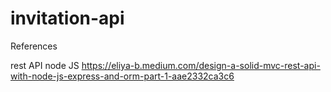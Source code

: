 # invitation-api

References

rest API node JS
https://eliya-b.medium.com/design-a-solid-mvc-rest-api-with-node-js-express-and-orm-part-1-aae2332ca3c6
